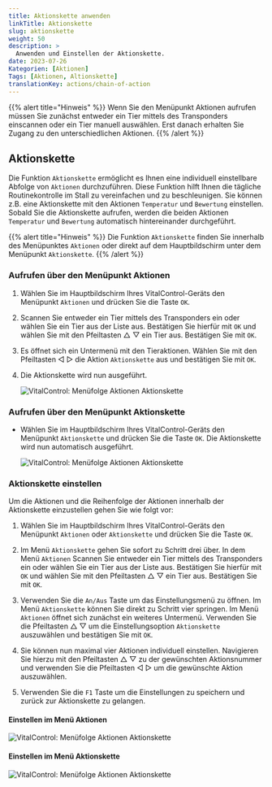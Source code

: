 ```yaml
---
title: Aktionskette anwenden
linkTitle: Aktionskette
slug: aktionskette
weight: 50
description: >
  Anwenden und Einstellen der Aktionskette.
date: 2023-07-26
Kategorien: [Aktionen]
Tags: [Aktionen, Altionskette]
translationKey: actions/chain-of-action
---
```

{{% alert title="Hinweis" %}}
Wenn Sie den Menüpunkt Aktionen aufrufen müssen Sie zunächst entweder ein Tier mittels des Transponders einscannen oder ein Tier manuell auswählen. Erst danach erhalten Sie Zugang zu den unterschiedlichen Aktionen.
{{% /alert %}}

## Aktionskette

Die Funktion `Aktionskette` ermöglicht es Ihnen eine individuell einstellbare Abfolge von `Aktionen` durchzuführen. Diese Funktion hilft Ihnen die tägliche Routinekontrolle im Stall zu vereinfachen und zu beschleunigen. Sie können z.B. eine Aktionskette mit den Aktionen `Temperatur` und `Bewertung` einstellen. Sobald Sie die Aktionskette aufrufen, werden die beiden Aktionen `Temperatur` und `Bewertung` automatisch hintereinander durchgeführt.

{{% alert title="Hinweis" %}}
Die Funktion `Aktionskette` finden Sie innerhalb des Menüpunktes `Aktionen` oder direkt auf dem Hauptbildschirm unter dem Menüpunkt `Aktionskette`.
{{% /alert %}}

### Aufrufen über den Menüpunkt Aktionen

1. Wählen Sie im Hauptbildschirm Ihres VitalControl-Geräts den Menüpunkt `Aktionen` und drücken Sie die Taste `OK`.

2. Scannen Sie entweder ein Tier mittels des Transponders ein oder wählen Sie ein Tier aus der Liste aus. Bestätigen Sie hierfür mit `OK` und wählen Sie mit den Pfeiltasten △ ▽ ein Tier aus. Bestätigen Sie mit `OK`.

3. Es öffnet sich ein Untermenü mit den Tieraktionen. Wählen Sie mit den Pfeiltasten ◁ ▷ die Aktion `Aktionskette` aus und bestätigen Sie mit `OK`.

4. Die Aktionskette wird nun ausgeführt.

    ![VitalControl: Menüfolge Aktionen Aktionskette](../bilder/aktionskette.png "Aktionskette")

### Aufrufen über den Menüpunkt Aktionskette

- Wählen Sie im Hauptbildschirm Ihres VitalControl-Geräts den Menüpunkt `Aktionskette` und drücken Sie die Taste `OK`. Die Aktionskette wird nun automatisch ausgeführt.

    ![VitalControl: Menüfolge Aktionen Aktionskette](../bilder/aktionskette2.png "Aktionskette")

### Aktionskette einstellen

Um die Aktionen und die Reihenfolge der Aktionen innerhalb der Aktionskette einzustellen gehen Sie wie folgt vor:

1. Wählen Sie im Hauptbildschirm Ihres VitalControl-Geräts den Menüpunkt `Aktionen` oder `Aktionskette` und drücken Sie die Taste `OK`.

2. Im Menü `Aktionskette` gehen Sie sofort zu Schritt drei über. In dem Menü `Aktionen` Scannen Sie entweder ein Tier mittels des Transponders ein oder wählen Sie ein Tier aus der Liste aus. Bestätigen Sie hierfür mit `OK` und wählen Sie mit den Pfeiltasten △ ▽ ein Tier aus. Bestätigen Sie mit `OK`.

3. Verwenden Sie die `An/Aus` Taste um das Einstellungsmenü zu öffnen. Im Menü `Aktionskette` können Sie direkt zu Schritt vier springen. Im Menü `Aktionen` öffnet sich zunächst ein weiteres Untermenü. Verwenden Sie die Pfeiltasten △ ▽ um die Einstellungsoption `Aktionskette` auszuwählen und bestätigen Sie mit `OK`.

4. Sie können nun maximal vier Aktionen individuell einstellen. Navigieren Sie hierzu mit den Pfeiltasten △ ▽ zu der gewünschten Aktionsnummer und verwenden Sie die Pfeiltasten ◁ ▷ um die gewünschte Aktion auszuwählen.

5. Verwenden Sie die `F1` Taste um die Einstellungen zu speichern und zurück zur Aktionskette zu gelangen.

#### Einstellen im Menü Aktionen

   ![VitalControl: Menüfolge Aktionen Aktionskette](../bilder/einstellen.png "Aktionskette einstellen")

#### Einstellen im Menü Aktionskette

   ![VitalControl: Menüfolge Aktionen Aktionskette](../bilder/einstellen2.png "Aktionskette einstellen")
